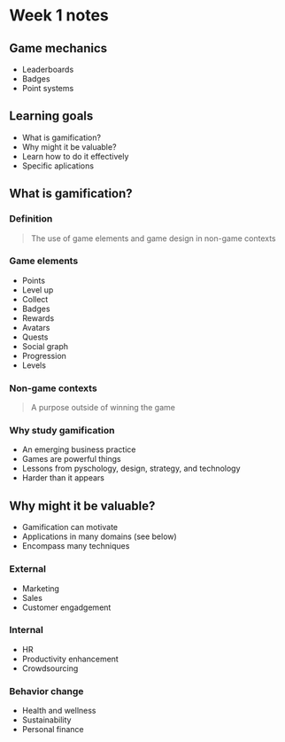 
# Week 1 notes

## Game mechanics

* Leaderboards
* Badges
* Point systems

## Learning goals

* What is gamification?
* Why might it be valuable?
* Learn how to do it effectively
* Specific aplications

## What is gamification?

### Definition

> The use of game elements and game design in non-game contexts

### Game elements

* Points
* Level up
* Collect
* Badges
* Rewards
* Avatars
* Quests
* Social graph
* Progression
* Levels

### Non-game contexts

> A purpose outside of winning the game

### Why study gamification

* An emerging business practice
* Games are powerful things
* Lessons from pyschology, design, strategy, and technology
* Harder than it appears

## Why might it be valuable?

* Gamification can motivate
* Applications in many domains (see below)
* Encompass many techniques

### External

* Marketing
* Sales
* Customer engadgement

### Internal

* HR
* Productivity enhancement
* Crowdsourcing

### Behavior change

* Health and wellness
* Sustainability
* Personal finance

